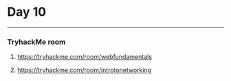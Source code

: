 # Day 10
___

### TryhackMe room
1. https://tryhackme.com/room/webfundamentals

2. https://tryhackme.com/room/introtonetworking
